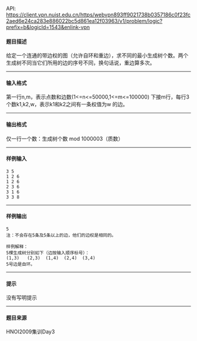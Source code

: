 API: https://client.vpn.nuist.edu.cn/https/webvpn893ff9021738b0357186c0f23fc2aed6e24ca283e886022bc5d861ea12f03963/v1/problem/logic?prefix=b&logicId=1543&enlink-vpn

#### 题目描述

给定一个连通的带边权的图（允许自环和重边），求不同的最小生成树个数。两个生成树不同当它们所用的边的序号不同，换句话说，重边算多次。

---

#### 输入格式

第一行n,m，表示点数和边数(1<=n<=50000,1<=m<=100000) 下接m行，每行3个数k1,k2,w，表示k1和k2之间有一条权值为w 的边。

---

#### 输出格式

仅一行一个数：生成树个数 mod 1000003（质数）

---

#### 样例输入
```
3 5
1 2 6
1 2 6
2 3 6
3 1 6
3 3 8

```

---

#### 样例输出
```
5
注：不会存在5条及5条以上的边，他们的边权是相同的。

样例解释：
5棵生成树分别如下（边按输入顺序标号）：
(1,3)   (2,3)  (1,4)  (2,4)  (3,4) 
5号边是自环。

```

---

#### 提示

没有写明提示

---

#### 题目来源

HNOI2009集训Day3